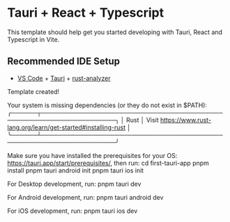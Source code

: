 # Tauri + React + Typescript

This template should help get you started developing with Tauri, React and Typescript in Vite.

## Recommended IDE Setup

- [VS Code](https://code.visualstudio.com/) + [Tauri](https://marketplace.visualstudio.com/items?itemName=tauri-apps.tauri-vscode) + [rust-analyzer](https://marketplace.visualstudio.com/items?itemName=rust-lang.rust-analyzer)

Template created!

Your system is missing dependencies (or they do not exist in $PATH):
╭──────┬───────────────────────────────────────────────────────────────────╮
│ Rust │ Visit https://www.rust-lang.org/learn/get-started#installing-rust │
╰──────┴───────────────────────────────────────────────────────────────────╯

Make sure you have installed the prerequisites for your OS: https://tauri.app/start/prerequisites/, then run:
  cd first-tauri-app
  pnpm install
  pnpm tauri android init
  pnpm tauri ios init

For Desktop development, run:
  pnpm tauri dev

For Android development, run:
  pnpm tauri android dev

For iOS development, run:
  pnpm tauri ios dev